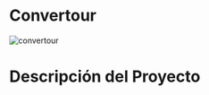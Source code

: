 # Convertour
![convertour](https://user-images.githubusercontent.com/102103267/224838451-e261cb4e-2f6a-49a6-b908-422156583d96.png)
# Descripción del Proyecto

